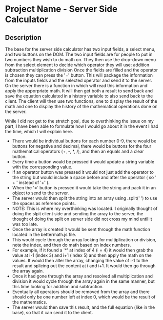 # Project Name - Server Side Calculator

## Description

The base for the server side calculator has two input fields, a select menu, and two buttons on the DOM.
The two input fields are for people to put in two numbers they wish to do math on.
They then use the drop-down menu from the select element to decide which operator they will use:
    addition
    subtraction
    multiplication
    division
Once the fields are filled and the operator is chosen they can press the '=' button.
This will package the information from the inputs fields and the selected operator and send it to
the server.
On the server there is a function in which will read this information and apply the apporpriate math.
It will then get both a result to send back and save the equation calculated in a history variable to also
send back to the client.
The client will then use two functions, one to display the result of the math and one to display the history
of the mathematical operations done on the server.

While I did not get to the stretch goal, due to overthinking the issue on my part, I have been able to formulate how
I would go about it in the event I had the time, which I will explain here.
- There would be individual buttons for each number 0-9, there would be buttons for negative and decimal, there would
    be buttons for the four mathematical operators (+, -, *, /), and then an equals and a clear button.
- Every time a button would be pressed it would update a string variable with the corresponding value.
- If an operator button was pressed it would not just add the operator to the string but would include a space
    before and after the operator ( so ' + '  instead of '+' ).
- When the '=' button is pressed it would take the string and pack it in an object to send to the server.
- The server would then split the string into an array using .split(' ') to use the spaces as reference points.
- NOTE: This is where my overthinking was located. I originally thought of doing the slpit client side and sending
    the array to the server, the thought of doing the split on server side did not cross my mind until it was too late.
- Once the array is created it would be sent through the math function located in the bettermath.js file.
- This would cycle through the array looking for multiplication or division, note the index, and then do math based on index
    numbers.
- For example, if it found a '*' at index of 4 (i = 4) it would then grab the value at i-1 (index 3) and i+1 (index 5) and
    then apply the math on the values. It would then alter the array, changing the value of i-1 to the result and splicing
    out the content at i and i+1. It would then go through the array again.
- Once it had gone through the array and resolved all multiplication and division it would cycle through the array again
    in the same manner, but this time looking for addition and subtraction.
- Eventually all operators should be removed from the array and there should only be one number left at index 0, which
    would be the result of the mathematics.
- The server would then save this result, and the full equation (like in the base), so that it can send it to the client.